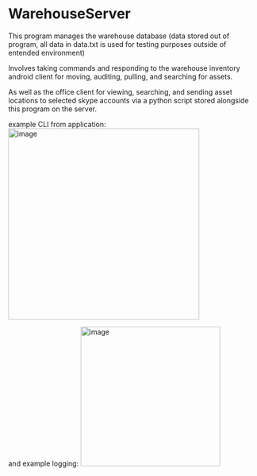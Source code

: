# WarehouseServer

This program manages the warehouse database (data stored out of program, all data in data.txt is used for testing purposes outside of entended environment)

Involves taking commands and responding to the warehouse inventory android client for moving, auditing, pulling, and searching for assets. 

As well as the office client for viewing, searching, and sending asset locations to selected skype accounts via a python script stored alongside this program on the server.

example CLI from application:
<img width="385" alt="image" src="https://user-images.githubusercontent.com/81532788/194163958-062e2c64-a135-455b-91b1-21967b478251.png">


and example logging:
<img width="281" alt="image" src="https://user-images.githubusercontent.com/81532788/194164139-38543f9c-1c65-47c6-babf-267eb622f55a.png">
